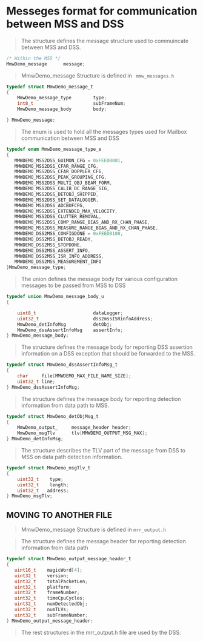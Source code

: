 # Messeges format for communication between MSS and DSS

>  The structure defines the message structure used to commuincate between MSS and DSS.


```C
/* Within the MSS */
MmwDemo_message      message;
```

> MmwDemo_message Structure is defined in ```  mmw_messages.h ```

```C
typedef struct MmwDemo_message_t
{
    MmwDemo_message_type		type;
    int8_t						subFrameNum;    
    MmwDemo_message_body      	body;

} MmwDemo_message;
```

>  The enum is used to hold all the messages types used for Mailbox communication between MSS and DSS
 ```C
typedef enum MmwDemo_message_type_e 
{
    MMWDEMO_MSS2DSS_GUIMON_CFG = 0xFEED0001,
    MMWDEMO_MSS2DSS_CFAR_RANGE_CFG,
    MMWDEMO_MSS2DSS_CFAR_DOPPLER_CFG,
    MMWDEMO_MSS2DSS_PEAK_GROUPING_CFG,
    MMWDEMO_MSS2DSS_MULTI_OBJ_BEAM_FORM,
    MMWDEMO_MSS2DSS_CALIB_DC_RANGE_SIG,
    MMWDEMO_MSS2DSS_DETOBJ_SHIPPED,
    MMWDEMO_MSS2DSS_SET_DATALOGGER,
    MMWDEMO_MSS2DSS_ADCBUFCFG,
    MMWDEMO_MSS2DSS_EXTENDED_MAX_VELOCITY,
    MMWDEMO_MSS2DSS_CLUTTER_REMOVAL,
    MMWDEMO_MSS2DSS_COMP_RANGE_BIAS_AND_RX_CHAN_PHASE,
    MMWDEMO_MSS2DSS_MEASURE_RANGE_BIAS_AND_RX_CHAN_PHASE,
    MMWDEMO_DSS2MSS_CONFIGDONE = 0xFEED0100,
    MMWDEMO_DSS2MSS_DETOBJ_READY,
    MMWDEMO_DSS2MSS_STOPDONE,
    MMWDEMO_DSS2MSS_ASSERT_INFO,
    MMWDEMO_DSS2MSS_ISR_INFO_ADDRESS,
    MMWDEMO_DSS2MSS_MEASUREMENT_INFO
}MmwDemo_message_type;
```


> The union defines the message body for various configuration messages to be passed from MSS to DSS

```C
typedef union MmwDemo_message_body_u 
{

    uint8_t						dataLogger;
    uint32_t  					dss2mssISRinfoAddress;
    MmwDemo_detInfoMsg			detObj;
    MmwDemo_dssAssertInfoMsg	assertInfo;
} MmwDemo_message_body;
```

> The structure defines the message body for reporting DSS assertion information on a DSS exception that should be forwarded to the MSS.

```C
typedef struct MmwDemo_dssAssertInfoMsg_t
{
    char     file[MMWDEMO_MAX_FILE_NAME_SIZE];
    uint32_t line;
} MmwDemo_dssAssertInfoMsg;
```

> The structure defines the message body for reporting detection information from data path to MSS.
```C
typedef struct MmwDemo_detObjMsg_t
{
    MmwDemo_output_		message_header header;
    MmwDemo_msgTlv		tlv[MMWDEMO_OUTPUT_MSG_MAX];
} MmwDemo_detInfoMsg;
```

> The structure describes the TLV part of the message from DSS to MSS on data path detection information.
```C
typedef struct MmwDemo_msgTlv_t
{
    uint32_t    type;
    uint32_t    length;
    uint32_t   address;
} MmwDemo_msgTlv;
```


## MOVING TO ANOTHER FILE

> MmwDemo_message Structure is defined in ``` mrr_output.h ```

> The structure defines the message header for reporting detection information from data path

 ```C
typedef struct MmwDemo_output_message_header_t
{
    uint16_t    magicWord[4];
    uint32_t    version;
    uint32_t    totalPacketLen;
    uint32_t    platform;
    uint32_t    frameNumber;
    uint32_t    timeCpuCycles;
    uint32_t    numDetectedObj;
    uint32_t    numTLVs;
    uint32_t    subFrameNumber;
} MmwDemo_output_message_header;
```

> The rest structures in the mrr_output.h file are used by the DSS.